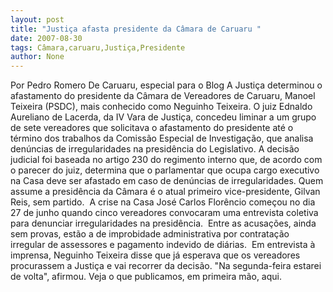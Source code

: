 ```yaml
---
layout: post
title: "Justiça afasta presidente da Câmara de Caruaru "
date: 2007-08-30
tags: Câmara,caruaru,Justiça,Presidente
author: None
---
```

Por Pedro Romero 
De Caruaru, especial para o Blog
A Justi&ccedil;a determinou o afastamento do presidente da C&acirc;mara de Vereadores de Caruaru, Manoel Teixeira (PSDC), mais conhecido como Neguinho Teixeira. O juiz Ednaldo Aureliano de Lacerda, da IV Vara de Justi&ccedil;a, concedeu liminar a um grupo de sete vereadores que solicitava o afastamento do presidente at&eacute; o t&eacute;rmino dos trabalhos da Comiss&atilde;o Especial de Investiga&ccedil;&atilde;o, que analisa den&uacute;ncias de irregularidades na presid&ecirc;ncia do Legislativo. 
A decis&atilde;o judicial foi baseada no artigo 230 do regimento interno que, de acordo com o parecer do juiz, determina que o parlamentar que ocupa cargo executivo na Casa deve ser afastado em caso de den&uacute;ncias de irregularidades. Quem assume a presid&ecirc;ncia da C&acirc;mara &eacute; o atual primeiro vice-presidente, Gilvan Reis, sem partido.&nbsp;
A crise na Casa Jos&eacute; Carlos Flor&ecirc;ncio come&ccedil;ou no dia 27 de junho quando cinco vereadores convocaram uma entrevista coletiva para denunciar irregularidades na presid&ecirc;ncia.&nbsp;
Entre as acusa&ccedil;&otilde;es, ainda sem provas, est&atilde;o a de improbidade administrativa por contrata&ccedil;&atilde;o irregular de assessores e pagamento indevido de di&aacute;rias.&nbsp;
Em entrevista &agrave; imprensa, Neguinho Teixeira disse que j&aacute; esperava que os vereadores procurassem a Justi&ccedil;a e&nbsp;vai recorrer da decis&atilde;o. &quot;Na segunda-feira estarei de volta&quot;, afirmou.
Veja o que publicamos, em primeira m&atilde;o, aqui. 